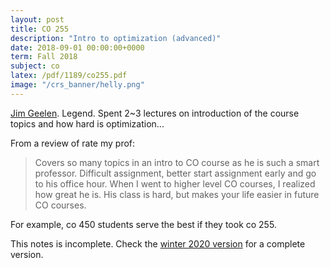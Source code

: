 ```yaml
---
layout: post
title: CO 255
description: "Intro to optimization (advanced)"
date: 2018-09-01 00:00:00+0000
term: Fall 2018
subject: co
latex: /pdf/1189/co255.pdf
image: "/crs_banner/helly.png"
---
```



[Jim Geelen](http://www.math.uwaterloo.ca/~jfgeelen/). Legend. Spent 2~3 lectures on introduction of the course topics and how hard is optimization...

From a review of rate my prof:
> Covers so many topics in an intro to CO course as he is such a smart professor. Difficult assignment, better start assignment early and go to his office hour. When I went to higher level CO courses, I realized how great he is. His class is hard, but makes your life easier in future CO courses.

For example, co 450 students serve the best if they took co 255.



This notes is incomplete.
Check the [winter 2020 version](/co255) for a complete version.

